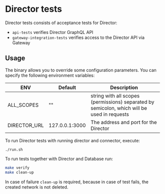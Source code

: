 # Director tests

Director tests consists of acceptance tests for Director:
- `api-tests` verifies Director GraphQL API 
-  `gateway-integration-tests` verifies access to the Director API via Gateway

## Usage

The binary allows you to override some configuration parameters. You can specify the following environment variables:

| ENV                         | Default                         | Description                                       |
|-----------------------------|---------------------------------|---------------------------------------------------|
| ALL_SCOPES                  | ""                              | string with all scopes (permissions) separated by semicolon, which will be used in requests |
| DIRECTOR_URL                | 127.0.0.1:3000                  | The address and port for the Director                           |

To run Director tests with running director and connector, execute:
```
./run.sh
```

To run tests together with Director and Database run:
```bash
make verify 
make clean-up
```
In case of failure 
`clean-up` is required, because in case of test fails, the created network is not deleted.
